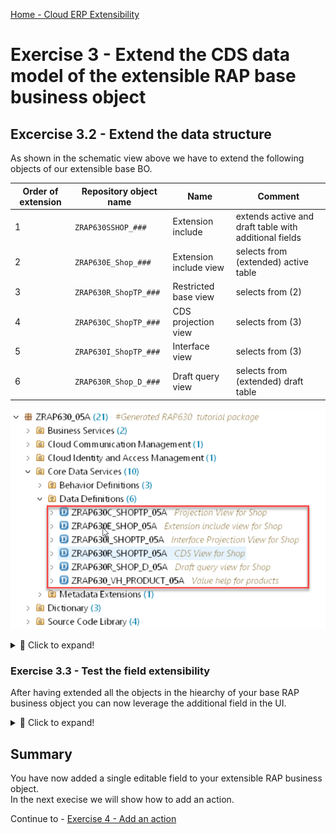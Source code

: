 [Home - Cloud ERP Extensibility](../../../../#exercises)  

# Exercise 3 - Extend the CDS data model of the extensible RAP base business object  

## Excercise 3.2 - Extend the data structure

As shown in the schematic view above we have to extend the following objects of our extensible base BO.
  
Order of extension | Repository object name | Name           | Comment  
-------- | ---------------------- | ------------------------ | -----------------------------------------------------   
1        | `ZRAP630SSHOP_###`     | Extension include        | extends active and draft table with additional fields    
2        | `ZRAP630E_Shop_###`    | Extension include view   | selects from (extended) active table   
3        | `ZRAP630R_ShopTP_###`  | Restricted base view     | selects from (2)   
4        | `ZRAP630C_ShopTP_###`  | CDS projection view      | selects from (3)   
5        | `ZRAP630I_ShopTP_###`  | Interface view           | selects from (3)   
6        | `ZRAP630R_Shop_D_###`  | Draft query view         | selects from (extended) draft table   


![objects_to_be_extended](images/ex3_03_040_overview_of_obj_to_be_extended.png)  

<details>
  <summary>🔵 Click to expand!</summary>

### Exercise 3.2.1 - Extend the extension include with an append structure - Add a field

We start the extension of the base RAP BO by adding field to the _extension include structure_ by creating an _append structure_ .

<details>
  <summary>🔵 Click to expand!</summary>

1. Right click on the _extension include structure_ `ZRAP630SSSHOP_###` and choose **New Append Structure** from the context menue.
  
   ![Add append structure](images/ex3_03_010_RAP630.png)
  
2. In the **New Append Structure** dialogue enter the following values.

   Be sure to change the package name to `ZRAP630_###_EXT` since the wizard in ADT by default propopses the package of the include structure of your base RAP BO.   
  
   Package:     `ZRAP630_###_EXT` !!!  
   Name:        `ZRAP630EXTSSHOP_###`  
   Description: Extend Extension Include Structure  
  
   and press **Next**.   
  
   ![Addappendstructure](images/ex3_03_020_RAP630.png)

3. Select the transport request that has been created for your extension package and press **Finish**.  

   ![Addappendstructure](images/ex3_03_030_RAP630.png)
  
3. In the code editor enter the following code snippte  
  
   ```abap
      zzfeedbackzaa : text100;
   ```

   So that your code should read as follows:
  
   <pre lang="ABAP">  
   @EndUserText.label : 'extend ZRAP630SSHOP_###'
   @AbapCatalog.enhancement.category : #NOT_EXTENSIBLE
   extend type zrap630sshop_05a with zapd_zrap630sshop_### {
    zzfeedbackzaa : text100;
   }
   </pre>

   ![Addappendstructure](images/ex3_03_030_RAP640.png)
  
 4. Activate your changes
 
</details>

### Excercise 3.2.2 - Extend the remaining CDS view entities 

In the following we will explain how to extend the remaining 5 CDS view entities. Since the process (the wizard) is the same for each CDS view entity we will only show screen shots for doing this for the first CDS view that has to be extended, which is the extension of the _Extension Include View_ `ZRAP630E_Shop_###`.  

For the remaining CDS views we will only provide the code snippets.   
  
<details>
  <summary>🔵 Click to expand!</summary>

### Extend the extenstion include view 

First we have to extend our extension include view `ZRAP630E_Shop_###` since the R-view reads from this view .
  
1. Right click on the CDS view of the base RAP business object that has to be extended. In this case right click on ´ZRAP630E_Shop_###´.   

    ![e-view](images/ex3_extension_for_ext_include_005.png) 

2. Select **New Data Definition** from the context menu.

    ![e-view](images/ex3_extension_for_ext_include_010.png) 

3. In the **New Data Defintion** screen enter the following values:  

   Package: `ZRAP630_###_EXT` --> !!! Be sure to have changed the package name since ADT will propose the name of the package where your base RAP BO resides in

   Name: `ZX_ZRAP630E_SHOP_###`
   Description: `Extension for Extension Include View`

   and press **Next** .

4. Select a transport request and press **Next**.
   
   > **Caution:**
   > Do **NOT** press finish, because on the following screen you have to select the template that shall be used.  
  
5. Select the template **Extend View Entity**  and press **Finish**     
    
    ![Extend View Entity template](images/ex3_Extend_view_entity_025.jpg) 
    
6. The editor window opens. Here you have to enter the following code.
  
   <pre lang="ABAP">      
     extend view entity ZRAP630E_Shop_### with {
         Shop.zz_feedback_zaa as zz_feedback_zaa
     } 
   </pre>
  
    ![CDS view extenstion](images/ex3_extension_for_ext_include_030.png)
  
</details>

### Extend the remaining CDS views 
  
You have now to extend the remaining 4 CDS views in the following order with the following code snippets as we have done this for the extension include view in Exercise 3.5.   

<details>
  <summary>🔵 Click to expand!</summary>

#### Extension for R-CDS view

Name: `ZX_ZRAP630R_SHOPTP_###`   
Package: `ZRAP630_###_EXT`  
Description: Extension for R-CDS view

> **Please note:**
> The code extension of the R-CDS view reads from the `_Extension` association as the data source.
> All other extensions read from the alias `Shop` as the data source.    

```abap
extend view entity ZRAP630R_SHOPTP_### with 
{
  @EndUserText.label: 'Feedback'
  _EXTENSION.ZZFEEDBACKZAA as ZZFEEDBACKZAA
}
```
  
#### Extension for C-CDS view

Name: `ZX_ZRAP630C_SHOPTP_###`   
Package: `ZRAP630_###_EXT`  
Description: Extension for P-CDS view
  
```abap
extend view entity ZRAP630C_SHOPTP_### with 
{
  @EndUserText.label: 'Feedback'
  @UI.dataFieldDefault: [{hidden: false}]
  @UI.identification: [{hidden: false}]
  @UI.lineItem: [{hidden: false}]
  SHOP.ZZFEEDBACKZAA as ZZFEEDBACKZAA

}
``` 
  
#### Extension for I-CDS view  

Name: `ZX_ZRAP630I_SHOPTP_###`   
Package: `ZRAP630_###_EXT`  
Description: Extension for interface view
  
```abap
extend view entity ZRAP630I_SHOPTP_### with 
{
  @EndUserText.label: 'Feedback'
  SHOP.ZZFEEDBACKZAA as ZZFEEDBACKZAA

}
```
  
    
####  Extension for draft query view

Name: `ZX_ZRAP630R_SHOP_D_###`   
Package: `ZRAP630_###_EXT`  
Description: Extension for draft query view
  
```ABAP
extend view entity ZRAP630R_SHOP_D_### with 
{
  SHOP.ZZFEEDBACKZAA as ZZFEEDBACKZAA

}
```

#### Result

The extension project should now look like as follows:   

![Overview extensions](images/ex3_Extensions_overview_055.jpg)

No.      | Extension repository object | Extended repository object       | Comment  
-------- | ------------------------- | ------------------------ | -----------------------------------------------------   
1        | `ZAPD_ZRAP630SSHOP_###`   | `ZRAP630SSHOP_###`       | extends extension include structure 
2        | `ZX_ZRAP630E_SHOP_###`    | `ZRAP630E_Shop_###`      | extends extension inlcude view   
3        | `ZX_ZRAP630R_SHOPTP_###`  | `ZRAP630R_ShopTP_###`    | extends restricted transcational base view   
4        | `ZX_ZRAP630C_SHOPTP_###`  | `ZRAP630C_ShopTP_###`    | extends transactional projection view
5        | `ZX_ZRAP630I_SHOPTP_###`  | `ZRAP630I_ShopTP_###`    | extends transactional interface view 
6        | `ZX_ZRAP630R_SHOP_D_###`  | `ZRAP630R_Shop_D_###`    | extends draft query view
  
</details>

</details>

### Exercise 3.3 - Test the field extensibility

After having extended all the objects in the hiearchy of your base RAP business object you can now leverage the additional field in the UI.

<details>
  <summary>🔵 Click to expand!</summary>

1. Open the Service Binding of the extensible RAP business object and double-click on the entity**Shop**.   
  
2. Press the **Go** button.  
  
   You should see a new column called "Feedback".   
  
   ![extended list page](images/ex3_new_field_feedback_010.png)  

3. Select one entry and use the **Edit** button
  
   ![extended object page](images/ex3_new_field_feedback_020.png)   
  
  
  > When no field is visible you should check the extension of your projection view `ZRAP630C_EXT_SHOPTP_###` and check the UI annotations.   

</details>

## Summary

You have now added a single editable field to your extensible RAP business object.   
In the next execise we will show how to add an action. 

Continue to - [Exercise 4 - Add an action ](../ex4/README.md)



